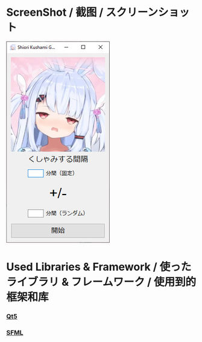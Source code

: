 # ScreenShot / 截图 / スクリーンショット
![alt text](https://github.com/heongle/shiori-kushami-generator/blob/master/preview.png?raw=true)

# Used Libraries & Framework / 使ったライブラリ & フレームワーク / 使用到的框架和库
### [Qt5](https://www.qt.io/) 
### [SFML](https://www.sfml-dev.org/)